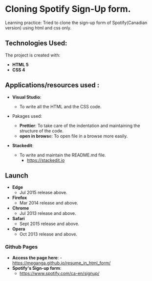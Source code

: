 

# Cloning Spotify Sign-Up form.

Learning practice:
Tried to clone the sign-up form of Spotify(Canadian version) using html and css only.

## Technologies Used:
The project is created with:

 - **HTML 5**
 - **CSS 4**

## Applications/resources used :

 - **Visual Studio**: 
	 - To write all the HTML and the CSS code.
		  
 - Pakages used:	 
	 -  **Prettier**: To take care of the indentation and maintaining the structure of the code.
	 - **open in brows**e: To open file in a browse more easily.
 - **Stackedit**:
	 - To write and maintain the README.md file.
		 - https://stackedit.io

## Launch
 

 - **Edge** 
	 - Jul 2015 release above.
 - **Firefox** 
	 - Mar 2014 release and above.
 - **Chrome** 
	 - Jul 2013 release and above.
- **Safari**
	- Sept 2015 release and above.
- **Opera**
	- Oct 2013 release and above.


### Github Pages

 - **Access the page here**:
	 -https://meganga.github.io/resume_in_html_form/
- **Spotify's Sign-up form**:
	- https://www.spotify.com/ca-en/signup/
<!--stackedit_data:
eyJoaXN0b3J5IjpbMTcyNzEzMjA2LC02MzUxMjk1MzldfQ==
-->
